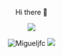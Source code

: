 <p align="center"> Hi there 👋 </p>
<p align="center">
  <a href="https://github.com/migueljfc">
    <img align="center" src=https://github-readme-stats.vercel.app/api?username=Migueljfc&count_private=true&show_icons=true&theme=tokyonight />
  </a>
</p>
<p align="center"> 
  <img src="https://komarev.com/ghpvc/?username=Migueljfc&label=Profile%20views&color=5d7de8" alt="Migueljfc" /> 
  <a href="https://paypal.me/miguelcabral2">
    <img src="https://ionicabizau.github.io/badges/paypal.svg"/> 
  </a>    
</p>



<!--**Migueljfc/Migueljfc** is a ✨ _special_ ✨ repository because its `README.md` (this file) appears on your GitHub profile.
[![Top Langs](https://github-readme-stats.vercel.app/api/top-langs/?username=Migueljfc&exclude_repo=Projeto-Final-LSD&layout=compact)]
Here are some ideas to get you started:

- 🔭 I’m currently working on ...
- 🌱 I’m currently learning ...
- 👯 I’m looking to collaborate on ...
- 🤔 I’m looking for help with ...
- 💬 Ask me about ...
- 📫 How to reach me: ...
- 😄 Pronouns: ...
- ⚡ Fun fact: ...
-->
